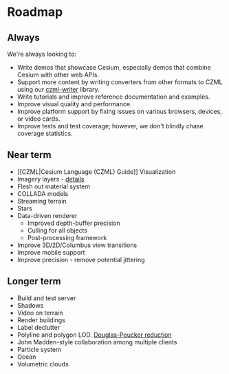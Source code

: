 # Roadmap

## Always

We're always looking to:
* Write demos that showcase Cesium, especially demos that combine Cesium with other web APIs.
* Support more content by writing converters from other formats to CZML using our [czml-writer](https://github.com/AnalyticalGraphicsInc/czml-writer) library.
* Write tutorials and improve reference documentation and examples.
* Improve visual quality and performance.
* Improve platform support by fixing issues on various browsers, devices, or video cards.
* Improve tests and test coverage; however, we don't blindly chase coverage statistics.

## Near term
* [[CZML|Cesium Language (CZML) Guide]] Visualization
* Imagery layers - [details](Imagery-Layers-Details)
* Flesh out material system
* COLLADA models
* Streaming terrain
* Stars
* Data-driven renderer
   * Improved depth-buffer precision
   * Culling for all objects
   * Post-processing framework
* Improve 3D/2D/Columbus view transitions
* Improve mobile support
* Improve precision - remove potential jittering

## Longer term
* Build and test server
* Shadows
* Video on terrain
* Render buildings
* Label declutter
* Polyline and polygon LOD.  [Douglas-Peucker reduction](http://www.bowdoin.edu/~ltoma/teaching/cs350/spring06/Lecture-Handouts/hershberger92speeding.pdf)
* John Madden-style collaboration among multiple clients
* Particle system
* Ocean
* Volumetric clouds